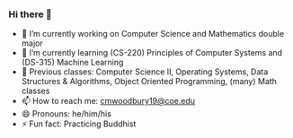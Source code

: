 ### Hi there 👋
- 🔭 I’m currently working on Computer Science and Mathematics double major
- 🌱 I’m currently learning (CS-220) Principles of Computer Systems and (DS-315) Machine Learning
- 🌱 Previous classes: Computer Science II, Operating Systems, Data Structures & Algorithms, Object Oriented Programming, (many) Math classes
- 📫 How to reach me: cmwoodbury19@coe.edu
- 😄 Pronouns: he/him/his
- ⚡ Fun fact: Practicing Buddhist
<!--
**TheMrCam/themrcam** is a ✨ _special_ ✨ repository because its `README.md` (this file) appears on your GitHub profile.

Here are some ideas to get you started:

- 🔭 I’m currently working on ...
- 🌱 I’m currently learning ...
- 👯 I’m looking to collaborate on ...
- 🤔 I’m looking for help with ...
- 💬 Ask me about ...
- 📫 How to reach me: ...
- 😄 Pronouns: ...
- ⚡ Fun fact: ...
-->
